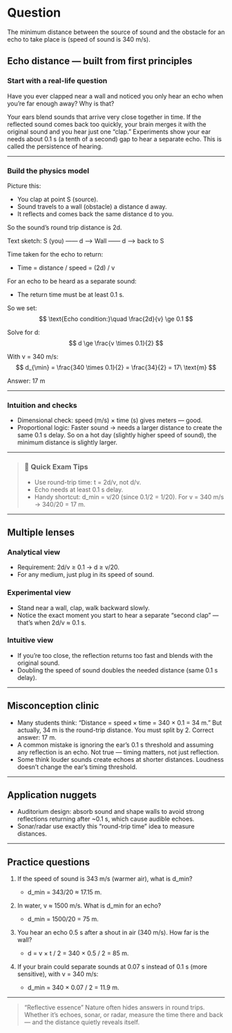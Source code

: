 # Question
The minimum distance between the source of sound and the obstacle for an echo to take place is (speed of sound is $340$ m/s).

## Echo distance — built from first principles

### Start with a real-life question
Have you ever clapped near a wall and noticed you only hear an echo when you’re far enough away? Why is that?

Your ears blend sounds that arrive very close together in time. If the reflected sound comes back too quickly, your brain merges it with the original sound and you hear just one “clap.” Experiments show your ear needs about 0.1 s (a tenth of a second) gap to hear a separate echo. This is called the persistence of hearing.

---

### Build the physics model
Picture this:
- You clap at point S (source).
- Sound travels to a wall (obstacle) a distance d away.
- It reflects and comes back the same distance d to you.

So the sound’s round trip distance is 2d.

Text sketch:
S (you) —— d ——> Wall —— d ——> back to S

Time taken for the echo to return:
- Time = distance / speed = (2d) / v

For an echo to be heard as a separate sound:
- The return time must be at least 0.1 s.

So we set:
$$
\text{Echo condition:}\quad \frac{2d}{v} \ge 0.1
$$

Solve for d:
$$
d \ge \frac{v \times 0.1}{2}
$$

With v = 340 m/s:
$$
d_{\min} = \frac{340 \times 0.1}{2} = \frac{34}{2} = 17\ \text{m}
$$

Answer: 17 m

---

### Intuition and checks
- Dimensional check: speed (m/s) × time (s) gives meters — good.
- Proportional logic: Faster sound → needs a larger distance to create the same 0.1 s delay. So on a hot day (slightly higher speed of sound), the minimum distance is slightly larger.

---

> ### 🧠 Quick Exam Tips
> - Use round-trip time: t = 2d/v, not d/v.
> - Echo needs at least 0.1 s delay.
> - Handy shortcut: d_min = v/20 (since 0.1/2 = 1/20). For v = 340 m/s → 340/20 = 17 m.

---

## Multiple lenses

### Analytical view
- Requirement: 2d/v ≥ 0.1 → d ≥ v/20.
- For any medium, just plug in its speed of sound.

### Experimental view
- Stand near a wall, clap, walk backward slowly.
- Notice the exact moment you start to hear a separate “second clap” — that’s when 2d/v ≈ 0.1 s.

### Intuitive view
- If you’re too close, the reflection returns too fast and blends with the original sound.
- Doubling the speed of sound doubles the needed distance (same 0.1 s delay).

---

## Misconception clinic
- Many students think: “Distance = speed × time = 340 × 0.1 = 34 m.” But actually, 34 m is the round-trip distance. You must split by 2. Correct answer: 17 m.
- A common mistake is ignoring the ear’s 0.1 s threshold and assuming any reflection is an echo. Not true — timing matters, not just reflection.
- Some think louder sounds create echoes at shorter distances. Loudness doesn’t change the ear’s timing threshold.

---

## Application nuggets
- Auditorium design: absorb sound and shape walls to avoid strong reflections returning after ~0.1 s, which cause audible echoes.
- Sonar/radar use exactly this “round-trip time” idea to measure distances.

---

## Practice questions
1) If the speed of sound is 343 m/s (warmer air), what is d_min?
   - d_min = 343/20 ≈ 17.15 m.

2) In water, v ≈ 1500 m/s. What is d_min for an echo?
   - d_min = 1500/20 = 75 m.

3) You hear an echo 0.5 s after a shout in air (340 m/s). How far is the wall?
   - d = v × t / 2 = 340 × 0.5 / 2 = 85 m.

4) If your brain could separate sounds at 0.07 s instead of 0.1 s (more sensitive), with v = 340 m/s:
   - d_min = 340 × 0.07 / 2 = 11.9 m.

---

> “Reflective essence”
> Nature often hides answers in round trips. Whether it’s echoes, sonar, or radar, measure the time there and back — and the distance quietly reveals itself.